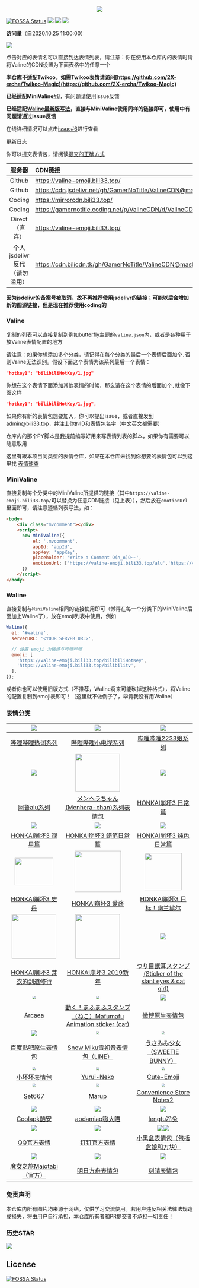 <div align='center'><img src='https://socialify.git.ci/GamerNoTitle/Valine-Magic/image?description=1&descriptionEditable=%E2%9C%A8Valine%2FMiniValine%2FWaline%E8%87%AA%E5%AE%9A%E4%B9%89%E8%A1%A8%E6%83%85%E5%88%97%E8%A1%A8%EF%BC%8C%E4%B8%BA%E4%BD%A0%E7%9A%84%E8%A1%A8%E6%83%85%E5%BA%93%E2%80%9C%E5%96%9C%E5%8A%A0%E4%BA%BF%E2%80%9D&font=Inter&forks=1&language=1&owner=1&pattern=Circuit%20Board&stargazers=1&theme=Light'></div>

[![FOSSA Status](https://app.fossa.com/api/projects/git%2Bgithub.com%2FGamerNoTitle%2FValine-Magic.svg?type=shield)](https://app.fossa.com/projects/git%2Bgithub.com%2FGamerNoTitle%2FValine-Magic?ref=badge_shield) ![](https://data.jsdelivr.com/v1/package/gh/GamerNoTitle/ValineCDN/badge) ![](https://img.shields.io/github/last-commit/GamerNoTitle/Valine-Magic?style=for-the-badge) ![](https://img.shields.io/github/repo-size/GamerNoTitle/ValineCDN?style=for-the-badge) 

**访问量**（自2020.10.25 11:00:00）

![](https://count.getloli.com/get/@GamerNoTitle@Valine-Magic?theme=gelbooru)

点击对应的表情名可以直接到达表情列表，请注意：你在使用本仓库内的表情时请将Valine的CDN设置为下面表格中的任意一个

**本仓库不适配Twikoo，如需Twikoo表情请访问[https://github.com/2X-ercha/Twikoo-Magic](https://github.com/2X-ercha/Twikoo-Magic)**

**已经适配MiniValine**[#8](https://github.com/GamerNoTitle/Valine-Magic/issues/8)，有问题请使用issue反馈

**已经适配[Waline最新版写法](https://waline.js.org/guide/client/emoji.html#%E5%88%9B%E5%BB%BA%E8%87%AA%E5%B7%B1%E7%9A%84%E9%A2%84%E8%AE%BE)，直接与MiniValine使用同样的链接即可，使用中有问题请通过issue反馈**

在线详细情况可以点击[issue#6](https://github.com/GamerNoTitle/Valine-Magic/issues/6)进行查看

[更新日志](https://github.com/GamerNoTitle/Valine-Magic/discussions?discussions_q=category%3A%E6%9B%B4%E6%96%B0%E6%97%A5%E5%BF%97)

你可以提交表情包，请阅读[提交的正确方式](https://github.com/GamerNoTitle/Valine-Magic/tree/master/docs/Submit.md)

|            服务器            | CDN链接                                                      |
| :--------------------------: | :----------------------------------------------------------- |
|            Github            | https://valine-emoji.bili33.top/                             |
|            Github            | https://cdn.jsdelivr.net/gh/GamerNoTitle/ValineCDN@master/   |
|            Coding            | https://mirrorcdn.bili33.top/                                |
|            Coding            | https://gamernotitle.coding.net/p/ValineCDN/d/ValineCDN/git/raw/master/ |
|        Direct（直连）        | https://valine-emoji.bili33.top/                             |
| 个人jsdelivr反代（请勿滥用） | https://cdn.bilicdn.tk/gh/GamerNoTitle/ValineCDN@master/     |

**因为jsdelivr的备案号被取消，故不再推荐使用jsdelivr的链接；可能以后会增加新的图源链接，但是现在推荐使用coding的**

### Valine

复制的列表可以直接复制到例如[butterfly](https://github.com/jerryc127/hexo-theme-butterfly)主题的`valine.json`内，或者是各种用于放Valine表情配置的地方

请注意：如果你想添加多个分类，请记得在每个分类的最后一个表情后面加个`,`否则Valine无法识别。假设下面这个表情为该系列最后一个表情：

```json
"hotkey1": "bilibiliHotKey/1.jpg"
```

你想在这个表情下面添加其他表情的时候，那么请在这个表情的后面加个`,`就像下面这样

```json
"hotkey1": "bilibiliHotKey/1.jpg",
```

如果你有新的表情包想要加入，你可以提出issue，或者直接发到[admin@bili33.top](mailto:admin@bili33.top)，并注上你的ID和表情包名字（中文英文都需要）

仓库内的那个PY脚本是我提前编写好用来写表情列表的脚本，如果你有需要可以随意取用

这里有跟本项目同类型的表情仓库，如果在本仓库未找到你想要的表情包可以到这里找 [表情速查](https://www.antmoe.ml/)

### MiniValine

直接复制每个分类中的MiniValine所提供的链接（其中`https://valine-emoji.bili33.top/`可以替换为任意CDN链接（见上表）），然后放在`emotionUrl`里面即可，请注意遵循列表写法，如：

```html
<body>
    <div class="mvcomment"></div>
    <script>
      new MiniValine({
          el: '.mvcomment',
          appId: 'appId',
          appKey: 'appKey',
          placeholder: 'Write a Comment O(∩_∩)O~~',
          emotionUrl: ['https://valine-emoji.bili33.top/alu','https://valine-emoji.bili33.top/bilibiliHotKey']
      })
    </script>
</body>

```

### Waline

直接复制与`MiniValine`相同的链接使用即可（懒得在每一个分类下的MiniValine后面加上Waline了），放在emoji列表中使用，例如

```javascript
Waline({
  el: '#waline',
  serverURL: '<YOUR SERVER URL>',

  // 设置 emoji 为微博与哔哩哔哩
  emoji: [
    'https://valine-emoji.bili33.top/bilibiliHotKey',
    'https://valine-emoji.bili33.top/bilibilitv',
  ],
});
```

或者你也可以使用旧版方式（不推荐，Waline将来可能砍掉这种格式），将Valine的配置复制到emoji表即可！（这里就不做例子了，毕竟我没有用Waline）

### 表情分类


|  ![](https://valine-emoji.bili33.top/bilibiliHotKey/7.jpg)   | ![](https://valine-emoji.bili33.top/bilibilitv/[tv_doge].png) | ![](https://valine-emoji.bili33.top/bilibili2233/[2233娘_第一].png) |
| :----------------------------------------------------------: | :----------------------------------------------------------: | :----------------------------------------------------------: |
| [哔哩哔哩热词系列](https://github.com/GamerNoTitle/Valine-Magic/tree/master/Classification/bilibili/hotkey热词系列) | [哔哩哔哩小电视系列](https://github.com/GamerNoTitle/Valine-Magic/tree/master/Classification/bilibili/tv小电视系列) | [哔哩哔哩2233娘系列](https://github.com/GamerNoTitle/Valine-Magic/tree/master/Classification/bilibili/2233娘系列) |
|      ![](https://valine-emoji.bili33.top/alu/中枪.png)       | <img src='https://cdn.bilicdn.tk/gh/kasisama/ValineCDN@master/Menhera-chan/5.jpg' width=120 height=102></img> |  ![](https://valine-emoji.bili33.top/HONKAI3-Daily/14.gif)   |
| [阿鲁alu系列](https://github.com/GamerNoTitle/Valine-Magic/tree/master/Classification/alu) | [メンヘラちゃん(Menhera-chan)系列表情包](https://github.com/GamerNoTitle/Valine-Magic/tree/master/Classification/Menhera-chan) | [HONKAI崩坏3 日常篇](https://github.com/GamerNoTitle/Valine-Magic/tree/master/Classification/HONKAI3/HONKAI3-Daily) |
|   ![](https://valine-emoji.bili33.top/HONKAI3-Star/3.gif)    |  ![](https://cdn.bilicdn.tk/gh/kasisama/ValineCDN@master/HONKAI3-Crayon/16.gif)  |   ![](https://valine-emoji.bili33.top/HONKAI3-Pure/13.gif)   |
| [HONKAI崩坏3 观星篇](https://github.com/GamerNoTitle/Valine-Magic/tree/master/Classification/HONKAI3/HONKAI3-Star) | [HONKAI崩坏3 蜡笔日常篇](https://github.com/GamerNoTitle/Valine-Magic/tree/master/Classification/HONKAI3/HONKAI3-Crayon) | [HONKAI崩坏3 纯色日常篇](https://github.com/GamerNoTitle/Valine-Magic/tree/master/Classification/HONKAI3/HONKAI3-Pure) |
| <img src='https://valine-emoji.bili33.top/HONKAI3-Stan/4f921b8ad8c16f3d2c73e3c04c5735ca9b41187b.gif' width=104 height=74.4> | <img src='https://valine-emoji.bili33.top/HONKAI3-AIChan/d65b36ccae610bc4479209cd6e62bb91b0f76188.jpg' width=125 height=111></img> | <img src='https://valine-emoji.bili33.top/HONKAI3-Durandal-Search/f1b9a456587638e488d93ccaa95dde59aef3af01.gif' height=100 width=100></img> |
| [HONKAI崩坏3 史丹](https://github.com/GamerNoTitle/Valine-Magic/tree/master/Classification/HONKAI3/HONKAI3-Stan) | [HONKAI崩坏3 爱酱](https://github.com/GamerNoTitle/Valine-Magic/tree/master/Classification/HONKAI3/HONKAI3-AIChan) | [HONKAI崩坏3 目标！幽兰黛尔](https://github.com/GamerNoTitle/Valine-Magic/tree/master/Classification/HONKAI3/HONKAI3-Durandal-Search) |
| <img src='https://valine-emoji.bili33.top/HONKAI3-MEI/bf68423446465d396d3cbd8856882b5e9fb1c0c7.gif' width=120 height=120> | <img src='https://valine-emoji.bili33.top/HONKAI3-NEWYEAR-2019/dc1a2b2032fad29373fe8460d4ad89ca848355a9.jpg' width=120 height=120> | ![](https://valine-emoji.bili33.top/Tsuri-me-ju_mimi/10753793_key@2x.png) |
| [HONKAI崩坏3 芽衣的剑道修行](https://github.com/GamerNoTitle/Valine-Magic/tree/master/Classification/HONKAI3/HONKAI3-MEI) | [HONKAI崩坏3 2019新年](https://github.com/GamerNoTitle/Valine-Magic/tree/master/Classification/HONKAI3/HONKAI3-NEWYEAR-2019) | [つり目獣耳スタンプ(Sticker of the slant eyes & cat girl)](https://github.com/GamerNoTitle/Valine-Magic/tree/master/Classification/Tsuri-me-ju-mimi) |
| <img src="https://valine-emoji.bili33.top/Arcaea/184064198.png" style="zoom:50%;" /> | <img src="https://valine-emoji.bili33.top/Mafumafu/199749477.png" style="zoom:50%;" /> |    ![](https://valine-emoji.bili33.top/weibo/d_jiyan.png)    |
| [Arcaea](https://github.com/GamerNoTitle/Valine-Magic/tree/master/Classification/Arcaea) | [動く！まふまふスタンプ（ねこ）Mafumafu Animation sticker (cat)](https://github.com/GamerNoTitle/Valine-Magic/tree/master/Classification/MafuMafu) | [微博原生表情包](https://github.com/GamerNoTitle/Valine-Magic/tree/master/Classification/weibo) |
| ![](https://valine-emoji.bili33.top/Tieba-New/image_emoticon25.png) | <img src="https://cdn.bilicdn.tk/gh/kasisama/ValineCDN@master/Snow-Miku/3583066@2x.png" style="zoom:50%;" /> | <img src="https://valine-emoji.bili33.top/Sweetie-Bunny/12311679.png" style="zoom:50%;" /> |
| [百度贴吧原生表情包](https://github.com/GamerNoTitle/Valine-Magic/tree/master/Classification/Tieba) | [Snow Miku雪初音表情包（LINE）](https://github.com/GamerNoTitle/Valine-Magic/tree/master/Classification/Snow-Miku) | [うさみみ少女（SWEETIE BUNNY）](https://github.com/GamerNoTitle/Valine-Magic/tree/master/Classification/Sweetie-Bunny) |
| <img src="https://valine-emoji.bili33.top/Little-Bad/我们一起做坏坏的事.jpg" style="zoom:50%;" /> | <img src="https://valine-emoji.bili33.top/Yurui-Neko/029.png" style="zoom:50%;" /> | <img src="https://valine-emoji.bili33.top/Cute-Emoji/010.png" style="zoom:50%;" /> |
| [小坏坏表情包](https://github.com/GamerNoTitle/Valine-Magic/tree/master/Classification/Little-Bad) | [Yurui-Neko](https://github.com/GamerNoTitle/Valine-Magic/tree/master/Classification/Yurui-Neko) | [Cute-Emoji](https://github.com/GamerNoTitle/Valine-Magic/tree/master/Classification/Cute-Emoji) |
| <img src="https://valine-emoji.bili33.top/Set667/032.png" style="zoom:50%;" /> | <img src="https://valine-emoji.bili33.top/Marup/038.png" style="zoom:50%;" /> | <img src="https://cdn.bilicdn.tk/gh/kasisama/ValineCDN@master/Convenience-Store-Notes2/010.png" style="zoom:50%;" /> |
| [Set667](https://github.com/GamerNoTitle/Valine-Magic/tree/master/Classification/Set667) | [Marup](https://github.com/GamerNoTitle/Valine-Magic/tree/master/Classification/Marup) | [Convenience Store Notes2](https://github.com/GamerNoTitle/Valine-Magic/tree/master/Classification/Convenience-Store-Notes2) |
| ![](https://valine-emoji.bili33.top/Coolapk/coolapk_emotion_71.png) |     ![](https://cdn.bilicdn.tk/gh/kasisama/ValineCDN@master/aodamiao/01.gif)     |      ![](https://valine-emoji.bili33.top/lengtu/04.gif)      |
| [Coolapk酷安](https://github.com/GamerNoTitle/Valine-Magic/tree/master/Classification/Coolapk) | [aodamiao嗷大喵](https://github.com/GamerNoTitle/Valine-Magic/tree/master/Classification/aodamiao) | [lengtu冷兔](https://github.com/GamerNoTitle/Valine-Magic/tree/master/Classification/lengtu) |
|      ![](https://valine-emoji.bili33.top/QQ/tuosai.gif)      | ![](https://valine-emoji.bili33.top/dingtalk/emotion_107.png) | ![](https://valine-emoji.bili33.top/Heybox/expression_heziji_22.png)![](https://valine-emoji.bili33.top/Heybox/expression_cube_wa.png) |
| [QQ官方表情](https://github.com/GamerNoTitle/Valine-Magic/tree/master/Classification/QQ) | [钉钉官方表情](https://github.com/GamerNoTitle/Valine-Magic/tree/master/Classification/dingtalk) | [小黑盒表情包（包括盒娘和方块）](https://github.com/GamerNoTitle/Valine-Magic/tree/master/Classification/Heybox) |
| ![](https://valine-emoji.bili33.top/Majotabi/367516718.png)  | ![](https://valine-emoji.bili33.top/Arknights/coffeehouse_01.jpg) |   ![](https://valine-emoji.bili33.top/KeQing/8uRU02Qn.png)   |
| [魔女之旅Majotabi（官方）](https://github.com/GamerNoTitle/Valine-Magic/tree/master/Classification/Majotabi) | [明日方舟表情包](https://github.com/GamerNoTitle/Valine-Magic/tree/master/Classification/Arknights) | [刻晴表情包](https://github.com/GamerNoTitle/Valine-Magic/tree/master/Classification/KeQing) |

### 免责声明

本仓库内所有图片均来源于网络，仅供学习交流使用。若用户违反相关法律法规造成损失，将由用户自行承担，本仓库所有者和PR提交者不承担一切责任！

### 历史STAR

![](http://starchart.cc/GamerNoTitle/Valine-Magic.svg)

## License
[![FOSSA Status](https://app.fossa.com/api/projects/git%2Bgithub.com%2FGamerNoTitle%2FValine-Magic.svg?type=large)](https://app.fossa.com/projects/git%2Bgithub.com%2FGamerNoTitle%2FValine-Magic?ref=badge_large)
